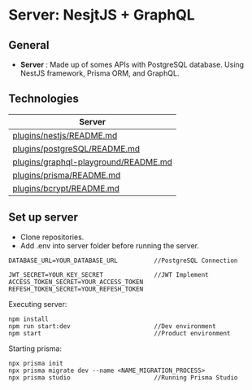 # Server: NesjtJS + GraphQL

## General ##

- **Server** : Made up of somes APIs with PostgreSQL database. Using NestJS framework, Prisma ORM, and GraphQL.

## Technologies ##

| Server | 
| ------ |
| [plugins/nestjs/README.md](https://github.com/nestjs/nest) |
| [plugins/postgreSQL/README.md](https://github.com/postgres/postgres) |
| [plugins/graphql-playground/README.md](https://github.com/graphql/graphql-playground) |
| [plugins/prisma/README.md](https://github.com/prisma/prisma) |
| [plugins/bcrypt/README.md](https://github.com/kelektiv/node.bcrypt.js) |

## Set up server 

- Clone repositories.
- Add .env into server folder before running the server.

```
DATABASE_URL=YOUR_DATABASE_URL          //PostgreSQL Connection

JWT_SECRET=YOUR_KEY_SECRET              //JWT Implement
ACCESS_TOKEN_SECRET=YOUR_ACCESS_TOKEN
REFESH_TOKEN_SECRET=YOUR_REFESH_TOKEN
```

Executing server:

```
npm install 
npm run start:dev                       //Dev environment
npm start                               //Product environment
```

Starting prisma:

```
npx prisma init
npx prisma migrate dev --name <NAME_MIGRATION_PROCESS> 
npx prisma studio                       //Running Prisma Studio
```

